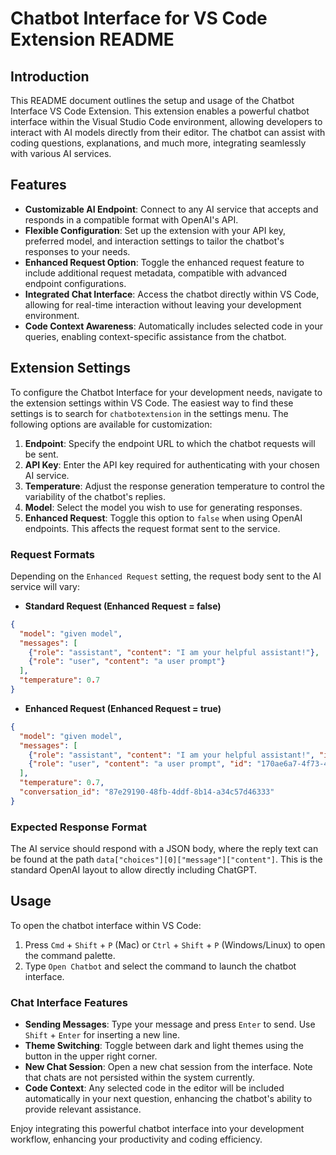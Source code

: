 # Chatbot Interface for VS Code Extension README

## Introduction
This README document outlines the setup and usage of the Chatbot Interface VS Code Extension. This extension enables a powerful chatbot interface within the Visual Studio Code environment, allowing developers to interact with AI models directly from their editor. The chatbot can assist with coding questions, explanations, and much more, integrating seamlessly with various AI services.

## Features
- **Customizable AI Endpoint**: Connect to any AI service that accepts and responds in a compatible format with OpenAI's API.
- **Flexible Configuration**: Set up the extension with your API key, preferred model, and interaction settings to tailor the chatbot's responses to your needs.
- **Enhanced Request Option**: Toggle the enhanced request feature to include additional request metadata, compatible with advanced endpoint configurations.
- **Integrated Chat Interface**: Access the chatbot directly within VS Code, allowing for real-time interaction without leaving your development environment.
- **Code Context Awareness**: Automatically includes selected code in your queries, enabling context-specific assistance from the chatbot.

## Extension Settings
To configure the Chatbot Interface for your development needs, navigate to the extension settings within VS Code. The easiest way to find these settings is to search for `chatbotextension` in the settings menu. The following options are available for customization:

1. **Endpoint**: Specify the endpoint URL to which the chatbot requests will be sent.
2. **API Key**: Enter the API key required for authenticating with your chosen AI service.
3. **Temperature**: Adjust the response generation temperature to control the variability of the chatbot's replies.
4. **Model**: Select the model you wish to use for generating responses.
5. **Enhanced Request**: Toggle this option to `false` when using OpenAI endpoints. This affects the request format sent to the service.

### Request Formats
Depending on the `Enhanced Request` setting, the request body sent to the AI service will vary:

- **Standard Request (Enhanced Request = false)**
```json
{
  "model": "given model",
  "messages": [
    {"role": "assistant", "content": "I am your helpful assistant!"},
    {"role": "user", "content": "a user prompt"}
  ],
  "temperature": 0.7
}
```

- **Enhanced Request (Enhanced Request = true)**
```json
{
  "model": "given model",
  "messages": [
    {"role": "assistant", "content": "I am your helpful assistant!", "id": "80129c16-d42f-4131-a858-896e50eea248", "date": "14:34"},
    {"role": "user", "content": "a user prompt", "id": "170ae6a7-4f73-46a1-ac7c-148849952667", "date": "14:34"}
  ],
  "temperature": 0.7,
  "conversation_id": "87e29190-48fb-4ddf-8b14-a34c57d46333"
}
```

### Expected Response Format
The AI service should respond with a JSON body, where the reply text can be found at the path `data["choices"][0]["message"]["content"]`. This is the standard OpenAI layout to allow directly including ChatGPT.

## Usage
To open the chatbot interface within VS Code:

1. Press `Cmd` + `Shift` + `P` (Mac) or `Ctrl` + `Shift` + `P` (Windows/Linux) to open the command palette.
2. Type `Open Chatbot` and select the command to launch the chatbot interface.

### Chat Interface Features
- **Sending Messages**: Type your message and press `Enter` to send. Use `Shift` + `Enter` for inserting a new line.
- **Theme Switching**: Toggle between dark and light themes using the button in the upper right corner.
- **New Chat Session**: Open a new chat session from the interface. Note that chats are not persisted within the system currently.
- **Code Context**: Any selected code in the editor will be included automatically in your next question, enhancing the chatbot's ability to provide relevant assistance.

Enjoy integrating this powerful chatbot interface into your development workflow, enhancing your productivity and coding efficiency.



